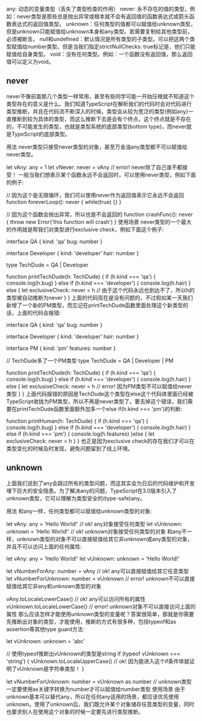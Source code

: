 


any: 动态的变量类型（丢失了类型检查的作用）
never: 永不存在的值的类型，例如：never类型是那些总是抛出异常或根本就不会有返回值的函数表达式或箭头函数表达式的返回值类型。
unknown：任何类型的值都可以赋值给unknown类型，但是unknown只能赋值给unknown本身和any类型。若需要复制给其他类型前，必须被断言。
null和undefined：默认情况是所有类型的子类型。可以把这两个类型赋值给number类型。但是当我们指定strictNullChecks: true标记是，他们只能赋值给自身类型。
void：没有任何类型。例如：一个函数没有返回值，那么返回值可以定义为void。






## never
never不像前面那几个类型一样常用，甚至有些同学可能一开始压根就不知道这个类型存在的意义是什么。我们知道TypeScript在解析我们的代码时会对代码进行类型推断，并且在代码流不断深入的时候，类型会从较为宽泛的类型(例如any)一直推断到较为具体的类型，而这么推断下去是会有个终点，这个终点就是不存在的，不可能发生的类型，也就是类型系统的底部类型(bottom type)，而never就是TypeScript的底部类型。

用法
never类型只接受never类型的对象，甚至万金油any类型都不可以赋值给never类型。

let vAny: any = 1
let vNever: never =  vAny // error! never除了自己谁不都接受！
一般当我们想表示某个函数永远不会返回时，可以使用never类型，例如下面的例子:

// 因为这个是无限循环，我们可以使用never作为返回值表示它永远不会返回
function foreverLoop(): never {
  while(true) {}
}

// 因为这个函数会抛出异常，所以也是不会返回的
function crashFunc(): never {
  throw new Error('this function will crash')
}
使用场景
never类型的一个最大的作用就是帮我们对类型进行exclusive check，例如下面这个例子:

interface QA {
    kind: 'qa'
    bug: number
}

interface Developer {
    kind: 'developer'
    hair: number
}

type TechDude = QA | Developer

function printTechDude(h: TechDude) {
    if (h.kind === 'qa') {
        console.log(h.bug)
    } else if (h.kind === 'developer') {
        console.log(h.hair)
    } else {
        let exclusiveCheck: never = h // 由于这个代码永远也到达不了，所以h的类型被自动推断为never
    }
}
上面的代码现在是没有问题的，不过假如某一天我们新增了一个新的PM类型，而忘记在printTechDude函数里面处理这个新类型的话，上面的代码会报错:

interface QA {
    kind: 'qa'
    bug: number
}

interface Developer {
    kind: 'developer'
    hair: number
}

interface PM {
    kind: 'pm'
    features: number
}

// TechDude多了一个PM类型
type TechDude = QA | Developer | PM

function printTechDude(h: TechDude) {
    if (h.kind === 'qa') {
        console.log(h.bug)
    } else if (h.kind === 'developer') {
        console.log(h.hair)
    } else {
        let exclusiveCheck: never = h // error! 因为PM类型不可以赋值给never类型
    }
}
上面代码报错的原因是TechDude这个类型在else这个代码体里面已经被TypeScript收拢为PM类型，所以不再是never类型了。要去掉这个错误，我们需要在printTechDude函数里面额外加多一个else if(h.kind === 'pm')的判断:

function printHuman(h: TechDude) {
    if (h.kind === 'qa') {
        console.log(h.bug)
    } else if (h.kind === 'developer') {
        console.log(h.hair)
    } else if (h.kind === 'pm') {
        console.log(h.features)
    }else {
        let exclusiveCheck: never = h
    }
}
也正是因为exclusive check的存在我们才可以在类型变化的时候及时发现，避免问题留到了线上环境。



## unknown

上面我们说到了any会跳过所有的类型问题，而这其实会为日后的代码维护和开发埋下巨大的安全隐患。为了解决any的问题，TypeScript在3.0版本引入了unknown类型，它可以理解为类型安全的(type-safe)any。

用法
和any一样，任何类型都可以赋值给unknown类型的对象:

let vAny: any = 'Hello World!' // ok! any对象接受任何类型
let vUnknown: unknown = 'Hello World!' // ok! unknown对象接受任何类型的对象
和any不一样，unknown类型的对象不可以直接赋值给其它非unknown或any类型的对象，并且不可以访问上面的任何属性:

let vAny: any = 'Hello World!'
let vUnknown: unknown = 'Hello World!'

let vNumberForAny: number = vAny // ok! any可以直接赋值给其它任意类型
let vNumberForUnknown: number = vUnknown // error! unknown不可以直接赋值给其它非any和unknown类型的对象

vAny.toLocaleLowerCase() // ok! any可以访问所有的属性
vUnknown.toLocaleLowerCase() // error! unknown对象不可以直接访问上面的属性
那么应该怎样才能使用unknown类型的变量呢？答案很简单，那就是你需要先推断出对象的类型，才能使用，推断的方式有很多种，包括typeof和as assertion等其他type guard方法:

let vUnknown: unknown = 'abc'

// 使用typeof推断出vUnknown的类型是string
if (typeof vUnknown === 'string') {
    vUnknown.toLocaleUpperCase() // ok! 因为能进入这个if条件体就证明了vUnknown是字符串类型！
}

let vNumberForUnknown: number = vUnknown as number // unknown类型一定要使用as关键字转换为number才可以赋值给number类型
使用场景
由于unknown基本可以替代any，所以在任何any适用的场景，都应该优先使用unknown。使用了unknown后，我们既允许某个对象储存任意类型的变量，同时也要求别人在使用这个对象的时候一定要先进行类型推断。
